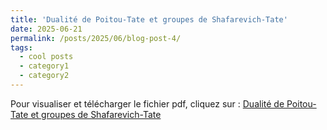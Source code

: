 ```yaml
---
title: 'Dualité de Poitou-Tate et groupes de Shafarevich-Tate'
date: 2025-06-21
permalink: /posts/2025/06/blog-post-4/
tags:
  - cool posts
  - category1
  - category2
---
```

Pour visualiser et télécharger le fichier pdf, cliquez sur : [Dualité de Poitou-Tate et groupes de Shafarevich-Tate](/files/Groupe_de_S_T.pdf)